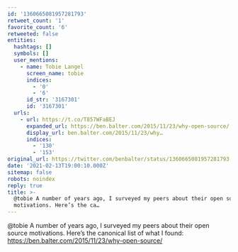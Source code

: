 ```yaml
---
id: '1360665081957281793'
retweet_count: '1'
favorite_count: '6'
retweeted: false
entities:
  hashtags: []
  symbols: []
  user_mentions:
    - name: Tobie Langel
      screen_name: tobie
      indices:
        - '0'
        - '6'
      id_str: '3167301'
      id: '3167301'
  urls:
    - url: https://t.co/T857WFaBEJ
      expanded_url: https://ben.balter.com/2015/11/23/why-open-source/
      display_url: ben.balter.com/2015/11/23/why…
      indices:
        - '130'
        - '153'
original_url: https://twitter.com/benbalter/status/1360665081957281793
date: '2021-02-13T19:00:10.000Z'
sitemap: false
robots: noindex
reply: true
title: >-
  @tobie A number of years ago, I surveyed my peers about their open source
  motivations. Here’s the ca…
---
```


@tobie A number of years ago, I surveyed my peers about their open source motivations. Here’s the canonical list of what I found: https://ben.balter.com/2015/11/23/why-open-source/